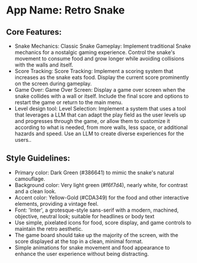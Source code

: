 # **App Name**: Retro Snake

## Core Features:

- Snake Mechanics: Classic Snake Gameplay: Implement traditional Snake mechanics for a nostalgic gaming experience. Control the snake's movement to consume food and grow longer while avoiding collisions with the walls and itself.
- Score Tracking: Score Tracking: Implement a scoring system that increases as the snake eats food. Display the current score prominently on the screen during gameplay.
- Game Over: Game Over Screen: Display a game over screen when the snake collides with a wall or itself. Include the final score and options to restart the game or return to the main menu.
- Level design tool: Level Selection: Implement a system that uses a tool that leverages a LLM that can adapt the play field as the user levels up and progresses through the game, or allow them to customize it according to what is needed, from more walls, less space, or additional hazards and speed. Use an LLM to create diverse experiences for the users..

## Style Guidelines:

- Primary color: Dark Green (#386641) to mimic the snake's natural camouflage.
- Background color: Very light green (#f6f7d4), nearly white, for contrast and a clean look.
- Accent color: Yellow-Gold (#CDA349) for the food and other interactive elements, providing a vintage feel.
- Font: 'Inter', a grotesque-style sans-serif with a modern, machined, objective, neutral look; suitable for headlines or body text
- Use simple, pixelated icons for food, score display, and game controls to maintain the retro aesthetic.
- The game board should take up the majority of the screen, with the score displayed at the top in a clean, minimal format.
- Simple animations for snake movement and food appearance to enhance the user experience without being distracting.
